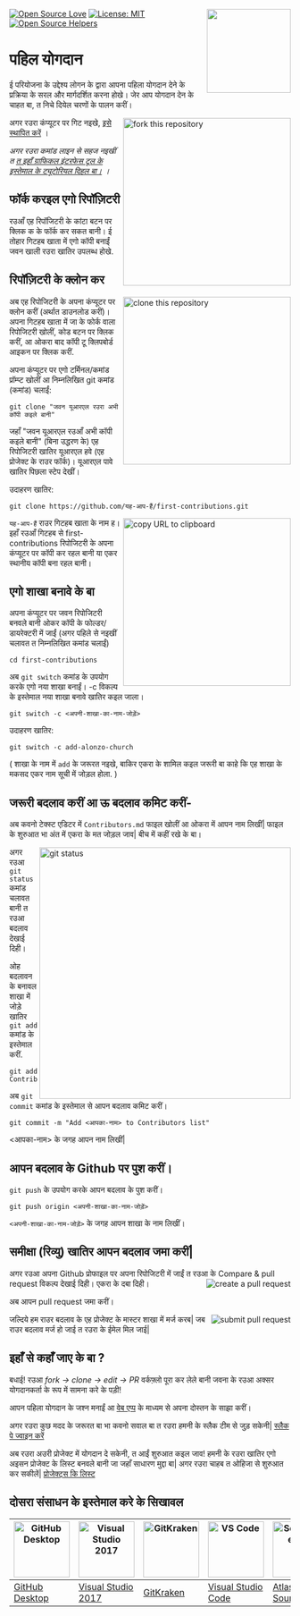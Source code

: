 [![Open Source Love](https://badges.frapsoft.com/os/v1/open-source.svg?v=103)](https://github.com/ellerbrock/open-source-badges/)
[<img align="right" width="150" src="https://firstcontributions.github.io/assets/Readme/join-slack-team.png">](https://join.slack.com/t/firstcontributors/shared_invite/zt-1hg51qkgm-Xc7HxhsiPYNN3ofX2_I8FA)
[![License: MIT](https://img.shields.io/badge/License-MIT-green.svg)](https://opensource.org/licenses/MIT)
[![Open Source Helpers](https://www.codetriage.com/roshanjossey/first-contributions/badges/users.svg)](https://www.codetriage.com/roshanjossey/first-contributions)
# पहिल योगदान

ई परियोजना के उद्देश्य लोगन के द्वारा आपना पहिला योगदान देने के प्रक्रिया के सरल और मार्गदर्शित करना होखे। जेर आप योगदान देन के चाहत बा, त निचे दियेल चरणों के पालन करीं।

<img align="right" width="300" src="https://firstcontributions.github.io/assets/Readme/fork.png" alt="fork this repository" />

अगर रउरा कंप्यूटर पर गिट नइखे, [इसे स्थापित करें](https://help.github.com/articles/set-up-git/) ।

_अगर रउरा कमांड लाइन से सहज नइखीं त [त इहाँ ग्राफिकल इंटरफेस टूल के इस्तेमाल के ट्यूटोरियल दिहल बा।](#अन्य-टूल-का-उपयोग-करके-ट्यूटोरियल) ।_

## फॉर्क करइल एगो रिपॉज़िटरी

रउआँ एह रिपॉजिटरी के कांटा बटन पर क्लिक क के फॉर्क कर सकत बानी। ई तोहार गिटहब खाता में एगो कॉपी बनाईं जवन खाली रउरा खातिर उपलब्ध होखे.

## रिपॉज़िटरी के क्लोन कर

<img align="right" width="300" src="https://firstcontributions.github.io/assets/Readme/clone.png" alt="clone this repository" />

अब एह रिपोजिटरी के अपना कंप्यूटर पर क्लोन करीं (अर्थात डाउनलोड करीं)। अपना गिटहब खाता में जा के फोर्क वाला रिपोजिटरी खोलीं, कोड बटन पर क्लिक करीं, आ ओकरा बाद कॉपी टू क्लिपबोर्ड आइकन पर क्लिक करीं.

अपना कंप्यूटर पर एगो टर्मिनल/कमांड प्रॉम्प्ट खोलीं आ निम्नलिखित git कमांड (कमांड) चलाईं:

```
git clone "जवन यूआरएल रउरा अभी कॉपी कइले बानी"
```

जहाँ "जवन यूआरएल रउआँ अभी कॉपी कइले बानी" (बिना उद्धरण के) एह रिपोजिटरी खातिर यूआरएल हवे (एह प्रोजेक्ट के राउर फॉर्क)। यूआरएल पावे खातिर पिछला स्टेप देखीं।

उदाहरण खातिर:

```
git clone https://github.com/यह-आप-हैं/first-contributions.git
```

<img align="right" width="300" src="https://firstcontributions.github.io/assets/Readme/copy-to-clipboard.png" alt="copy URL to clipboard" />

`यह-आप-हैं` राउर गिटहब खाता के नाम ह। इहाँ रउआँ गिटहब से first-contributions रिपोजिटरी के अपना कंप्यूटर पर कॉपी कर रहल बानी या एकर स्थानीय कॉपी बना रहल बानी।

## एगो शाखा बनावे के बा

अपना कंप्यूटर पर जवन रिपोजिटरी बनवले बानी ओकर कॉपी के फोल्डर/डायरेक्टरी में जाईं (अगर पहिले से नइखीं चलावत त निम्नलिखित कमांड चलाईं)

```
cd first-contributions
```

अब `git switch` कमांड के उपयोग करके एगो नया शाखा बनाईं।
-c विकल्प के इस्तेमाल नया शाखा बनावे खातिर कइल जाला।

```
git switch -c <अपनी-शाखा-का-नाम-जोड़ें>
```

उदाहरण खातिर:

```
git switch -c add-alonzo-church
```

( शाखा के नाम में `add` के जरूरत नइखे, बाकिर एकरा के शामिल कइल जरूरी बा काहे कि एह शाखा के मकसद एकर नाम सूची में जोड़ल होला. )

## जरूरी बदलाव करीं आ ऊ बदलाव कमिट करीं-

अब कवनो टेक्स्ट एडिटर में `Contributors.md` फाइल खोलीं आ ओकरा में आपन नाम लिखीं| फाइल के शुरुआत भा अंत में एकरा के मत जोड़ल जाव| बीच में कहीं रखे के बा।

<img align="right" width="450" src="https://firstcontributions.github.io/assets/Readme/git-status.png" alt="git status" />


अगर रउआ `git status` कमांड चलावत बानी त रउआ बदलाव देखाई दिही।

ओह बदलावन के बनावल शाखा में जोड़े खातिर `git add` कमांड के इस्तेमाल करीं.

```
git add Contributors.md
```

अब `git commit` कमांड के इस्तेमाल से आपन बदलाव कमिट करीं।

```
git commit -m "Add <आपका-नाम> to Contributors list"
```

<आपका-नाम> के जगह आपन नाम लिखीं|

## आपन बदलाव के Github पर पुश करीं।

`git push` के उपयोग करके आपन बदलाव के पुश करीं।
```
git push origin <अपनी-शाखा-का-नाम-जोड़ें>
```

`<अपनी-शाखा-का-नाम-जोड़ें>` के जगह आपन शाखा के नाम लिखीं।

## समीक्षा (रिव्यु) खातिर आपन बदलाव जमा करीं|

अगर रउआ अपना Github प्रोफाइल पर अपना रिपोजिटरी में जाईं त रउआ के Compare & pull request विकल्प देखाई दिही। एकरा के दबा दिही।
<img style="float: right;" src="https://firstcontributions.github.io/assets/Readme/compare-and-pull.png" alt="create a pull request" />

अब आपन pull request जमा करीं।

<img style="float: right;" src="https://firstcontributions.github.io/assets/Readme/submit-pull-request.png" alt="submit pull request" />
जल्दिये हम राउर बदलाव के एह प्रोजेक्ट के मास्टर शाखा में मर्ज करब| जब राउर बदलाव मर्ज हो जाई त रउरा के ईमेल मिल जाई|

## इहाँ से कहाँ जाए के बा ?

बधाई! रउआ _fork -> clone -> edit -> PR_ वर्कफ़्लो पूरा कर लेले बानी जवना के रउआ अक्सर योगदानकर्ता के रूप में सामना करे के पड़ी!

आपन पहिला योगदान के जश्न मनाईं आ [वेब एप्प](https://firstcontributions.github.io/#social-share) के माध्यम से अपना दोस्तन के साझा करीं।

अगर रउरा कुछ मदद के जरूरत बा भा कवनो सवाल बा त रउरा हमनी के स्लैक टीम से जुड़ सकेनी| [स्लैक पे ज्वाइन करें](https://join.slack.com/t/firstcontributors/shared_invite/zt-1hg51qkgm-Xc7HxhsiPYNN3ofX2_I8FA)

अब रउरा अउरी प्रोजेक्ट में योगदान दे सकेनी, त आईं शुरुआत कइल जाव! हमनी के रउरा खातिर एगो अइसन प्रोजेक्ट के लिस्ट बनवले बानी जा जहाँ साधारण मुद्दा बा| अगर रउरा चाहब त ओहिजा से शुरुआत कर सकीलें| [प्रोजेक्ट्स कि लिस्ट](https://firstcontributions.github.io/#project-list)

## दोसरा संसाधन के इस्तेमाल करे के सिखावल

|<a href="../github-desktop-tutorial.md"><img alt="GitHub Desktop" src="https://desktop.github.com/images/desktop-icon.svg" width="100"></a>|<a href="../github-windows-vs2017-tutorial.md"><img alt="Visual Studio 2017" src="https://upload.wikimedia.org/wikipedia/commons/c/cd/Visual_Studio_2017_Logo.svg" width="100"></a>|<a href="../gitkraken-tutorial.md"><img alt="GitKraken" src="https://firstcontributions.github.io/assets/gui-tool-tutorials/gitkraken-tutorial/gk-icon.png" width="100"></a>|<a href="../github-windows-vs-code-tutorial.md"><img alt="VS Code" src="https://upload.wikimedia.org/wikipedia/commons/2/2d/Visual_Studio_Code_1.18_icon.svg" width=100></a>|<a href="sourcetree-macos-tutorial.md"><img alt="Sourcetree App" src="https://wac-cdn.atlassian.com/dam/jcr:81b15cde-be2e-4f4a-8af7-9436f4a1b431/Sourcetree-icon-blue.svg" width=100></a>|
|---|---|---|---|---|
|[GitHub Desktop](../gui-tool-tutorials/github-desktop-tutorial.md)|[Visual Studio 2017](../gui-tool-tutorials/github-windows-vs2017-tutorial.md)|[GitKraken](../gui-tool-tutorials/gitkraken-tutorial.md)|[Visual Studio Code](../gui-tool-tutorials/github-windows-vs-code-tutorial.md)|[Atlassian Sourcetree](../gui-tool-tutorials/sourcetree-macos-tutorial.md)|
